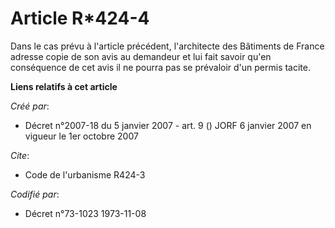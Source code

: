 # Article R*424-4

Dans le cas prévu à l'article précédent, l'architecte des Bâtiments de France adresse copie de son avis au demandeur et lui
fait savoir qu'en conséquence de cet avis il ne pourra pas se prévaloir d'un permis tacite.

**Liens relatifs à cet article**

_Créé par_:

  - Décret n°2007-18 du 5 janvier 2007 - art. 9 () JORF 6 janvier 2007 en vigueur le 1er octobre 2007

_Cite_:

  - Code de l'urbanisme R424-3

_Codifié par_:

  - Décret n°73-1023 1973-11-08
